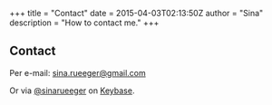 +++
title = "Contact"
date = 2015-04-03T02:13:50Z
author = "Sina"
description = "How to contact me."
+++

## Contact

Per e-mail: [sina.rueeger@gmail.com](mailto:sina.rueeger@gmail.com)

Or via [@sinarueeger](https://keybase.io/sinarueeger/) on [Keybase](https://keybase.io/).